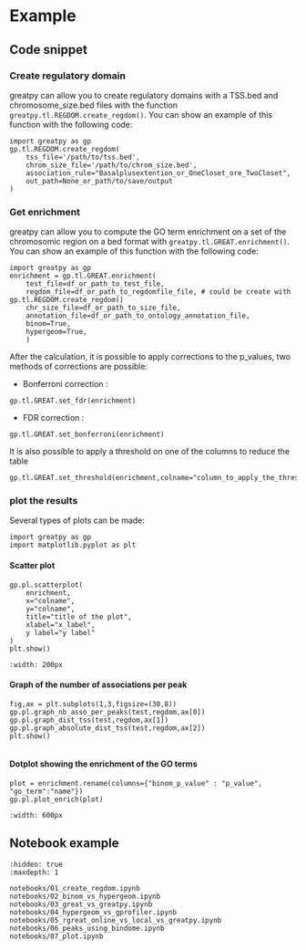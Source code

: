 # Example

## Code snippet

### Create regulatory domain

greatpy can allow you to create regulatory domains with a TSS.bed and chromosome_size.bed files with the function `greatpy.tl.REGDOM.create_regdom()`. You can show an example of this function with the following code:

```
import greatpy as gp
gp.tl.REGDOM.create_regdom(
    tss_file='/path/to/tss.bed',
    chrom_size_file='/path/to/chrom_size.bed',
    association_rule="Basalplusextention_or_OneCloset_ore_TwoCloset",
    out_path=None_or_path/to/save/output
)
```

### Get enrichment

greatpy can allow you to compute the GO term enrichment on a set of the chromosomic region on a bed format with `greatpy.tl.GREAT.enrichment()`. You can show an example of this function with the following code:

```
import greatpy as gp
enrichment = gp.tl.GREAT.enrichment(
    test_file=df_or_path_to_test_file,
    regdom_file=df_or_path_to_regdomfile_file, # could be create with gp.tl.REGDOM.create_regdom()
    chr_size_file=df_or_path_to_size_file,
    annotation_file=df_or_path_to_ontology_annotation_file,
    binom=True,
    hypergeom=True,
    )
```

After the calculation, it is possible to apply corrections to the p_values, two methods of corrections are possible:

-   Bonferroni correction :

```
gp.tl.GREAT.set_fdr(enrichment)
```

-   FDR correction :

```
gp.tl.GREAT.set_bonferroni(enrichment)
```

It is also possible to apply a threshold on one of the columns to reduce the table

```
gp.tl.GREAT.set_threshold(enrichment,colname="column_to_apply_the_threshold",alpha=0.05)
```

### plot the results

Several types of plots can be made:

```
import greatpy as gp
import matplotlib.pyplot as plt
```

#### Scatter plot

```
gp.pl.scatterplot(
    enrichment,
    x="colname",
    y="colname",
    title="title of the plot",
    xlabel="x_label",
    y label="y label"
)
plt.show()
```

```{image} _static/output_images/scatterplot.png
:width: 200px
```

#### Graph of the number of associations per peak

```
fig,ax = plt.subplots(1,3,figsize=(30,8))
gp.pl.graph_nb_asso_per_peaks(test,regdom,ax[0])
gp.pl.graph_dist_tss(test,regdom,ax[1])
gp.pl.graph_absolute_dist_tss(test,regdom,ax[2])
plt.show()
```

```{image} _static/output_images/plot1.png

```

#### Dotplot showing the enrichment of the GO terms

```
plot = enrichment.rename(columns={"binom_p_value" : "p_value", "go_term":"name"})
gp.pl.plot_enrich(plot)
```

```{image} _static/output_images/dotplot.png
:width: 600px
```

## Notebook example

```{toctree}
:hidden: true
:maxdepth: 1

notebooks/01_create_regdom.ipynb
notebooks/02_binom_vs_hypergeom.ipynb
notebooks/03_great_vs_greatpy.ipynb
notebooks/04_hypergeom_vs_gprofiler.ipynb
notebooks/05_rgreat_online_vs_local_vs_greatpy.ipynb
notebooks/06_peaks_using_bindome.ipynb
notebooks/07_plot.ipynb
```

